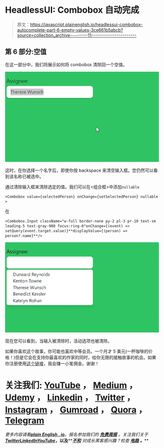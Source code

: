 # HeadlessUI: Combobox 自动完成

> 原文：<https://javascript.plainenglish.io/headlessui-combobox-autocomplete-part-6-empty-values-3ce661b5abcb?source=collection_archive---------11----------------------->

## 第 6 部分:空值

在这一部分中，我们将展示如何将 combobox 清除回一个空值。

![](img/d784ca6ae6b6e3fb0d39132826a58957.png)

这时，在你选择一个名字后，即使你按 backspace 来清空输入框。您仍然可以看到该名称已被选中。

通过清除输入框来清除选定的值。我们可以在<组合框>中添加`nullable`

```
<Combobox value={selectedPerson} onChange={setSelectedPerson} nullable >
```

在

```
<Combobox.Input className="w-full border-none py-2 pl-3 pr-10 text-sm leading-5 text-gray-900 focus:ring-0"onChange={(event) => setQuery(event.target.value)}**displayValue={(person) => person?.name}**/>
```

![](img/52953f41b80f1b54214dd9bc7f778d49.png)

现在您可以看到，当输入被清除时，活动选项也被清除。

如果你喜欢这个故事，你可能也喜欢中等会员。一个月才 5 美元(一杯咖啡的价格！)但是它会在支持你最喜欢的作家的同时，给你无限的接触故事的机会。如果你注册使用[这个链接](https://ckmobile.medium.com/membership)，我会赚一小笔佣金。谢谢！

# 关注我们: [YouTube](https://www.youtube.com/channel/UCu4-4FnutvSHVo9WHvq80Ww?sub_confirmation=1) ， [Medium](https://ckmobile.medium.com/) ， [Udemy](https://www.udemy.com/user/cyruschan2/) ， [Linkedin](https://www.linkedin.com/company/ckmobi/) ， [Twitter](https://twitter.com/ckmobilejavasc1) ， [Instagram](https://www.instagram.com/ckmobile8050) ， [Gumroad](https://app.gumroad.com/ckmobile) ， [Quora](https://ckmobile.quora.com/) ， [Telegram](https://t.me/ckmobi)

*更多内容请看*[***plain English . io***](https://plainenglish.io/)*。报名参加我们的* [***免费周报***](http://newsletter.plainenglish.io/) *。关注我们关于*[***Twitter***](https://twitter.com/inPlainEngHQ)[***LinkedIn***](https://www.linkedin.com/company/inplainenglish/)*[***YouTube***](https://www.youtube.com/channel/UCtipWUghju290NWcn8jhyAw)***，以及****[***不和***](https://discord.gg/GtDtUAvyhW) *对成长黑客感兴趣？检查* [***电路***](https://circuit.ooo/) ***。*****
